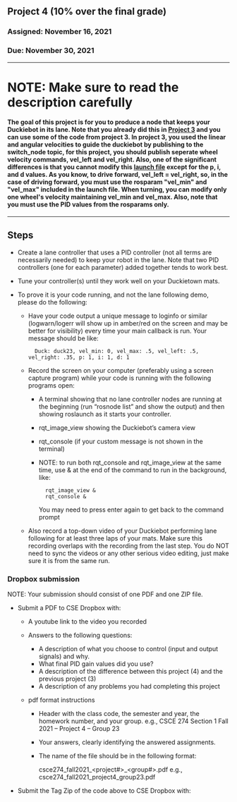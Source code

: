 ## Project 4 (10% over the final grade) 

### Assigned: November 16, 2021
### Due: November 30, 2021

--------

# NOTE: Make sure to read the description carefully

#### The goal of this project is for you to produce a node that keeps your Duckiebot in its lane. Note that you already did this in [Project 3](../project3) and you can use some of the code from project 3. In project 3, you used the linear and angular velocities to guide the duckiebot by publishing to the switch_node topic, for this project, you should publish seperate wheel velocity commands, vel_left and vel_right. Also, one of the significant differences is that you cannot modify this [launch file](./project4.launch) except for the p, i, and d values. As you know, to drive forward, vel_left = vel_right, so, in the case of driving forward, you must use the rosparam "vel_min" and "vel_max" included in the launch file. When turning, you can modify only one wheel's velocity maintaining vel_min and vel_max. Also, note that you must use the PID values from the rosparams only.

--------

## Steps

- Create a lane controller that uses a PID controller (not all terms are necessarily needed) to keep your robot in the lane. Note that two PID controllers (one for each parameter) added together tends to work best.

- Tune your controller(s) until they work well on your Duckietown mats.

- To prove it is your code running, and not the lane following demo, please do the following:
    - Have your code output a unique message to loginfo or similar (logwarn/logerr will show up in amber/red on the screen and may be better for visibility) every time your main callback is run. Your message should be like:
        
            Duck: duck23, vel_min: 0, vel_max: .5, vel_left: .5, vel_right: .35, p: 1, i: 1, d: 1
    - Record the screen on your computer (preferably using a screen capture program) while your code is running with the following programs open:
        - A terminal showing that no lane controller nodes are running at the beginning (run “rosnode list” and show the output) and then showing roslaunch as it starts your controller.
        - rqt_image_view showing the Duckiebot’s camera view
        - rqt_console (if your custom message is not shown in the terminal)
        - NOTE: to run both rqt_console and rqt_image_view at the same time, use & at the end of the command to run in the background, like:

                rqt_image_view &
                rqt_console &
            You may need to press enter again to get back to the command prompt
    - Also record a top-down video of your Duckiebot performing lane following for at least three laps of your mats. Make sure this recording overlaps with the recording from the last step. You do NOT need to sync the videos or any other serious video editing, just make sure it is from the same run.


### Dropbox submission

NOTE: Your submission should consist of one PDF and one ZIP file.

- Submit a PDF to CSE Dropbox with:

    * A youtube link to the video you recorded

    * Answers to the following questions:
        - A description of what you choose to control (input and output signals) and why.
        - What final PID gain values did you use?
        - A description of the difference between this project (4) and the previous project (3)
        - A description of any problems you had completing this project


    * pdf format instructions
        * Header with the class code, the semester and year, the homework number, and your group.
          e.g., CSCE 274 Section 1 Fall 2021 – Project 4 – Group 23
          
        * Your answers, clearly identifying the answered assignments.

        * The name of the file should be in the following format:
        
            csce274_fall2021_<project#>_<group#>.pdf
            e.g., csce274_fall2021_project4_group23.pdf

- Submit the Tag Zip of the code above to CSE Dropbox with:
